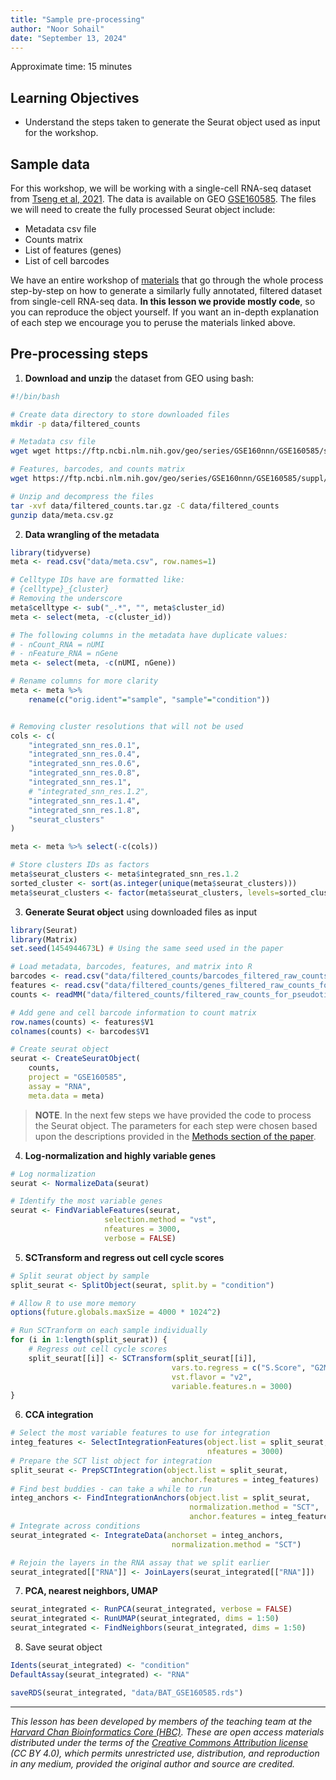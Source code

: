 ```yaml
---
title: "Sample pre-processing"
author: "Noor Sohail"
date: "September 13, 2024"
---
```


Approximate time: 15 minutes

## Learning Objectives 

* Understand the steps taken to generate the Seurat object used as input for the workshop.

## Sample data

For this workshop, we will be working with a single-cell RNA-seq dataset from [Tseng et al, 2021](https://www.ncbi.nlm.nih.gov/pmc/articles/PMC8076094/). The data is available on GEO [GSE160585](https://www.ncbi.nlm.nih.gov/geo/query/acc.cgi?acc=GSE160585). The files we will need to create the fully processed Seurat object include:

- Metadata csv file
- Counts matrix
- List of features (genes)
- List of cell barcodes

We have an entire workshop of [materials](https://hbctraining.github.io/scRNA-seq_online/) that go through the whole process step-by-step on how to generate a similarly fully annotated, filtered dataset from single-cell RNA-seq data. **In this lesson we provide mostly code**, so you can reproduce the object yourself. If you want an in-depth explanation of each step we encourage you to peruse the materials linked above.

## Pre-processing steps

1. **Download and unzip** the dataset from GEO using bash:

```bash
#!/bin/bash

# Create data directory to store downloaded files
mkdir -p data/filtered_counts

# Metadata csv file
wget wget https://ftp.ncbi.nlm.nih.gov/geo/series/GSE160nnn/GSE160585/suppl/GSE160585%5Fmetadata%5Ffor%5Fpseudotime%5Fand%5Fpseudobulk%5FDGE.csv.gz -O data/meta.csv.gz

# Features, barcodes, and counts matrix
wget https://ftp.ncbi.nlm.nih.gov/geo/series/GSE160nnn/GSE160585/suppl/GSE160585%5Ffiltered%5Fraw%5Fcounts%5Ffor%5Fpseudotime%5Fand%5Fpseudobulk%5FDGE.tar.gz -O data/filtered_counts.tar.gz

# Unzip and decompress the files
tar -xvf data/filtered_counts.tar.gz -C data/filtered_counts
gunzip data/meta.csv.gz
```


2. **Data wrangling of the metadata**

```r
library(tidyverse)
meta <- read.csv("data/meta.csv", row.names=1)

# Celltype IDs have are formatted like: 
# {celltype}_{cluster}
# Removing the underscore
meta$celltype <- sub("_.*", "", meta$cluster_id)
meta <- select(meta, -c(cluster_id))

# The following columns in the metadata have duplicate values:
# - nCount_RNA = nUMI
# - nFeature_RNA = nGene
meta <- select(meta, -c(nUMI, nGene))

# Rename columns for more clarity
meta <- meta %>%
    rename(c("orig.ident"="sample", "sample"="condition"))


# Removing cluster resolutions that will not be used
cols <- c(
    "integrated_snn_res.0.1",
    "integrated_snn_res.0.4",
    "integrated_snn_res.0.6",
    "integrated_snn_res.0.8",
    "integrated_snn_res.1",
    # "integrated_snn_res.1.2",
    "integrated_snn_res.1.4",
    "integrated_snn_res.1.8",
    "seurat_clusters"
)

meta <- meta %>% select(-c(cols))

# Store clusters IDs as factors
meta$seurat_clusters <- meta$integrated_snn_res.1.2
sorted_cluster <- sort(as.integer(unique(meta$seurat_clusters)))
meta$seurat_clusters <- factor(meta$seurat_clusters, levels=sorted_cluster)
```


3. **Generate Seurat object** using downloaded files as input

```r
library(Seurat)
library(Matrix)
set.seed(1454944673L) # Using the same seed used in the paper

# Load metadata, barcodes, features, and matrix into R
barcodes <- read.csv("data/filtered_counts/barcodes_filtered_raw_counts_for_pseudotime_and_pseudobulk_DGE.tsv", header=FALSE)
features <- read.csv("data/filtered_counts/genes_filtered_raw_counts_for_pseudotime_and_pseudobulk_DGE.tsv", header=FALSE)
counts <- readMM("data/filtered_counts/filtered_raw_counts_for_pseudotime_and_pseudobulk_DGE.mtx")

# Add gene and cell barcode information to count matrix
row.names(counts) <- features$V1
colnames(counts) <- barcodes$V1

# Create seurat object
seurat <- CreateSeuratObject(
    counts, 
    project = "GSE160585", 
    assay = "RNA", 
    meta.data = meta)
```

> **NOTE**. In the next few steps we have provided the code to process the Seurat object. The parameters for each step were chosen based upon the descriptions provided in the [Methods section of the paper](https://www.ncbi.nlm.nih.gov/pmc/articles/PMC8076094/).

4. **Log-normalization and highly variable genes**

```r
# Log normalization
seurat <- NormalizeData(seurat)

# Identify the most variable genes
seurat <- FindVariableFeatures(seurat, 
                     selection.method = "vst",
                     nfeatures = 3000, 
                     verbose = FALSE)
```


5. **SCTransform and regress out cell cycle scores**

```r
# Split seurat object by sample
split_seurat <- SplitObject(seurat, split.by = "condition")

# Allow R to use more memory
options(future.globals.maxSize = 4000 * 1024^2)

# Run SCTranform on each sample individually
for (i in 1:length(split_seurat)) {
    # Regress out cell cycle scores
    split_seurat[[i]] <- SCTransform(split_seurat[[i]], 
                                    vars.to.regress = c("S.Score", "G2M.Score"), 
                                    vst.flavor = "v2",
                                    variable.features.n = 3000)
}
```


6. **CCA integration**

```r
# Select the most variable features to use for integration
integ_features <- SelectIntegrationFeatures(object.list = split_seurat, 
                                            nfeatures = 3000)
# Prepare the SCT list object for integration
split_seurat <- PrepSCTIntegration(object.list = split_seurat,
                                    anchor.features = integ_features)
# Find best buddies - can take a while to run
integ_anchors <- FindIntegrationAnchors(object.list = split_seurat,
                                        normalization.method = "SCT",
                                        anchor.features = integ_features)
# Integrate across conditions
seurat_integrated <- IntegrateData(anchorset = integ_anchors, 
                                    normalization.method = "SCT")

# Rejoin the layers in the RNA assay that we split earlier
seurat_integrated[["RNA"]] <- JoinLayers(seurat_integrated[["RNA"]])
```


7. **PCA, nearest neighbors, UMAP**

```r
seurat_integrated <- RunPCA(seurat_integrated, verbose = FALSE)
seurat_integrated <- RunUMAP(seurat_integrated, dims = 1:50)
seurat_integrated <- FindNeighbors(seurat_integrated, dims = 1:50)
```


8. Save seurat object

```r
Idents(seurat_integrated) <- "condition"
DefaultAssay(seurat_integrated) <- "RNA"

saveRDS(seurat_integrated, "data/BAT_GSE160585.rds")
```

---

*This lesson has been developed by members of the teaching team at the [Harvard Chan Bioinformatics Core (HBC)](http://bioinformatics.sph.harvard.edu/). These are open access materials distributed under the terms of the [Creative Commons Attribution license](https://creativecommons.org/licenses/by/4.0/) (CC BY 4.0), which permits unrestricted use, distribution, and reproduction in any medium, provided the original author and source are credited.*

